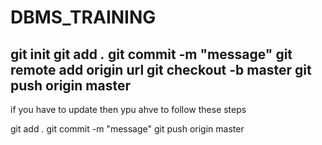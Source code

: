 # DBMS_TRAINING
git init
git add *.*
git commit -m "message"
git remote add origin url
git checkout -b master
git push origin master
--------------------
if you have to update then ypu ahve to follow these steps

git add *.*
git commit -m "message"
git push origin master
